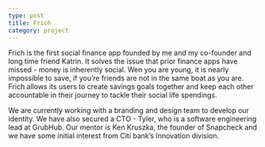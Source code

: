 ```yaml
---
type: post
title: Frich
category: project
---
```


Frich is the first social finance app founded by me and my co-founder and long time friend Katrin. It solves the issue that prior finance apps have missed - money is inherently social. Wen you are young, it is nearly impossible to save, if you’re friends are not in the same boat as you are. Frich allows its users to create savings goals together and keep each other accountable in their journey to tackle their social life spendings. 


We are currently working with a branding and design team to develop our identity. We have also secured a CTO - Tyler, who is a software engineering lead at GrubHub. Our mentor is Ken Kruszka, the founder of Snapcheck and we have some initial interest from Citi bank’s Innovation division.
